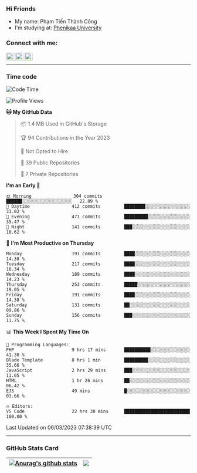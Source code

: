### Hi Friends

- My name: Phạm Tiến Thành Công
- I'm studying at: [Phenikaa University]


### Connect with me:
[<img align="left" alt="PhamTienThanhCong | Facebook" width="22px" src="https://upload.wikimedia.org/wikipedia/commons/thumb/1/16/Facebook-icon-1.png/640px-Facebook-icon-1.png" />][facebook]
[<img align="left" alt="PhamTienThanhCong | Zalo" width="22px" src="https://www.anphatpc.com.vn/template/anphat_2020v2/images/icon-zalo.jpg" />][zalo]
[<img align="left" alt="PhamTienThanhCong | LinkedIn" width="22px" src="https://cdn3.iconfinder.com/data/icons/inficons/512/linkedin.png" />][linkedin]

<br />

---

### Time code

<!--START_SECTION:waka-->
![Code Time](http://img.shields.io/badge/Code%20Time-909%20hrs%2059%20mins-blue)

![Profile Views](http://img.shields.io/badge/Profile%20Views-3-blue)

**🐱 My GitHub Data** 

> 📦 1.4 MB Used in GitHub's Storage 
 > 
> 🏆 94 Contributions in the Year 2023
 > 
> 🚫 Not Opted to Hire
 > 
> 📜 39 Public Repositories 
 > 
> 🔑 7 Private Repositories 
 > 
**I'm an Early 🐤** 

```text
🌞 Morning                304 commits         ██████░░░░░░░░░░░░░░░░░░░   22.89 % 
🌆 Daytime                412 commits         ████████░░░░░░░░░░░░░░░░░   31.02 % 
🌃 Evening                471 commits         █████████░░░░░░░░░░░░░░░░   35.47 % 
🌙 Night                  141 commits         ███░░░░░░░░░░░░░░░░░░░░░░   10.62 % 
```
📅 **I'm Most Productive on Thursday** 

```text
Monday                   191 commits         ████░░░░░░░░░░░░░░░░░░░░░   14.38 % 
Tuesday                  217 commits         ████░░░░░░░░░░░░░░░░░░░░░   16.34 % 
Wednesday                189 commits         ████░░░░░░░░░░░░░░░░░░░░░   14.23 % 
Thursday                 253 commits         █████░░░░░░░░░░░░░░░░░░░░   19.05 % 
Friday                   191 commits         ████░░░░░░░░░░░░░░░░░░░░░   14.38 % 
Saturday                 131 commits         ██░░░░░░░░░░░░░░░░░░░░░░░   09.86 % 
Sunday                   156 commits         ███░░░░░░░░░░░░░░░░░░░░░░   11.75 % 
```


📊 **This Week I Spent My Time On** 

```text
💬 Programming Languages: 
PHP                      9 hrs 17 mins       ██████████░░░░░░░░░░░░░░░   41.30 % 
Blade Template           8 hrs 1 min         █████████░░░░░░░░░░░░░░░░   35.66 % 
JavaScript               2 hrs 29 mins       ███░░░░░░░░░░░░░░░░░░░░░░   11.05 % 
HTML                     1 hr 26 mins        ██░░░░░░░░░░░░░░░░░░░░░░░   06.42 % 
EJS                      49 mins             █░░░░░░░░░░░░░░░░░░░░░░░░   03.66 % 

🔥 Editors: 
VS Code                  22 hrs 30 mins      █████████████████████████   100.00 % 
```


 Last Updated on 06/03/2023 07:38:39 UTC
<!--END_SECTION:waka-->

---

### GitHub Stats Card

| <a href="https://github.com/phamtienthanhcong"><img align="center" src="https://github-readme-stats.vercel.app/api?username=PhamTienThanhCong&show_icons=true&include_all_commits=true&theme=buefy&hide_border=true&theme=ocean_dark" alt="Anurag's github stats" /></a> | <a href="https://github.com/phamtienthanhcong"><img align="center" src="https://github-readme-stats.vercel.app/api/top-langs/?username=PhamTienThanhCong&layout=compact&theme=buefy&hide_border=true&theme=ocean_dark" /></a> |
| ------------- | ------------- |

[Phenikaa University]: https://phenikaa-uni.edu.vn/vi
[facebook]: https://www.facebook.com/phamtienthanhcong
[linkedin]: https://linkedin.com/in/phamtienthanhcong
[zalo]: https://zalo.me/0396396332
[tiktok]: https://www.tiktok.com/@phamtienthanhcong
[web]: https://github.com/PhamTienThanhCong/web_dev
[min project]: https://github.com/PhamTienThanhCong/Project-Of-Web
[c and cpp]: https://github.com/PhamTienThanhCong/Code_C_and_Cpro
[python]: https://github.com/PhamTienThanhCong/Python_beginer

